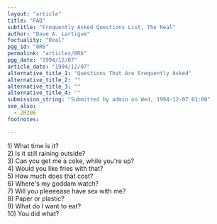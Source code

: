 ```yaml
---
layout: "article"
title: "FAQ"
subtitle: "Frequently Asked Questions List, The Real"
author: "Dave A. Lartigue"
factuality: "Real"
pgg_id: "8R6"
permalink: "articles/8R6"
pgg_date: "1994/12/07"
article_date: "1994/12/07"
alternative_title_1: "Questions That Are Frequently Asked"
alternative_title_2: ""
alternative_title_3: ""
alternative_title_4: ""
submission_string: "Submitted by admin on Wed, 1994-12-07 01:00"
see_also:
  - 2R206
footnotes: 

---
```

<div>
<p>1) What time is it?<br>
2) Is it still raining outside?<br>
3) Can you get me a coke, while you're up?<br>
4) Would you like fries with that?<br>
5) How much does that cost?<br>
6) Where's my goddam watch?<br>
7) Will you pleeeease have sex with me?<br>
8) Paper or plastic?<br>
9) What do I want to eat?<br>
10) You did what?</p>
</div>
